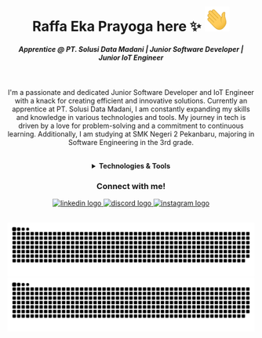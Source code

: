 <div align="center">
  
  
# Raffa Eka Prayoga here ✨ <img style="margin: 0 auto" src="https://github.com/ABSphreak/ABSphreak/blob/master/gifs/Hi.gif" height="50">
##### Apprentice @  PT. Solusi Data Madani | Junior Software Developer | Junior IoT Engineer 
  
<br/>
  
I'm a passionate and dedicated Junior Software Developer and IoT Engineer with a knack for creating efficient and innovative solutions. Currently an apprentice at PT. Solusi Data Madani, I am constantly expanding my skills and knowledge in various technologies and tools. My journey in tech is driven by a love for problem-solving and a commitment to continuous learning. Additionally, I am studying at SMK Negeri 2 Pekanbaru, majoring in Software Engineering in the 3rd grade.

  
<br/>

<details align="center" id="Technologies & Tools">
  <summary><b>Technologies & Tools</b></summary>

<br/>
<!-- Code Editor -->
<!-- Visual Studio Code -->
<img src="https://img.shields.io/badge/Visual_Studio_Code-0078D4?style=for-the-badge&logo=visual%20studio%20code&logoColor=white">
<!-- Android Studio -->
<img src="https://img.shields.io/badge/Android_Studio-3DDC84?style=for-the-badge&logo=android-studio&logoColor=white">
<!-- Arduino IDE -->
<img src="https://img.shields.io/badge/Arduino_IDE-00979D?style=for-the-badge&logo=arduino&logoColor=white">

<!-- HTML -->
<img src="https://img.shields.io/badge/HTML5-E34F26?style=for-the-badge&logo=html5&logoColor=white">
<!-- CSS -->
<img src="https://img.shields.io/badge/CSS3-1572B6?style=for-the-badge&logo=css3&logoColor=white">
<!--Javascript-->
<img src="https://img.shields.io/badge/JavaScript-323330?style=for-the-badge&logo=javascript&logoColor=F7DF1E">
<!--Python-->
<img src="https://img.shields.io/badge/Python-FFD43B?style=for-the-badge&logo=python&logoColor=blue">
<!--Java-->
<img src="https://img.shields.io/badge/Java-ED8B00?style=for-the-badge&logo=java&logoColor=white">  
<!--C++-->
<img src="https://img.shields.io/badge/C%2B%2B-00599C?style=for-the-badge&logo=c%2B%2B&logoColor=white">
<!-- PHP -->
<img src="https://img.shields.io/badge/PHP-777BB4?style=for-the-badge&logo=php&logoColor=white">
<!-- Laravel -->
<img src="https://img.shields.io/badge/Laravel-FF2D20?style=for-the-badge&logo=laravel&logoColor=white">
<!-- SQL -->
<img src="https://img.shields.io/badge/mySQL-00758F?style=for-the-badge&logo=mysql&logoColor=white">
<!-- Kotlin -->
<img src="https://img.shields.io/badge/Kotlin-0095D5?&style=for-the-badge&logo=kotlin&logoColor=white">
<!-- Dart -->
<img src="https://img.shields.io/badge/Dart-0175C2?style=for-the-badge&logo=dart&logoColor=white">
<!-- Flutter -->
<img src="https://img.shields.io/badge/Flutter-02569B?style=for-the-badge&logo=flutter&logoColor=white">
<!--Scikit-learn-->
<img src="https://img.shields.io/badge/scikit_learn-F7931E?style=for-the-badge&logo=scikit-learn&logoColor=white">
<!--Streamlit-->
<img src="https://img.shields.io/badge/streamlit-b5b0ad?style=for-the-badge&logo=streamlit&logoColor=red">

</details>
  
### Connect with me!

<a href="https://www.linkedin.com/in/raffa-eka-prayoga-8912b6320/" target="_blank">
  <img src="https://raw.githubusercontent.com/maurodesouza/profile-readme-generator/master/src/assets/icons/social/linkedin/default.svg" width="52" height="40" alt="linkedin logo" style="max-width: 100%;">
</a>  

<a href="https://discord.com/users/raffaekaprayoga" target="_blank">
  <img src="https://raw.githubusercontent.com/maurodesouza/profile-readme-generator/master/src/assets/icons/social/discord/default.svg" width="52" height="40" alt="discord logo" style="max-width: 100%;">
</a>  

<a href="https://www.instagram.com/raffaekaprayoga/" target="_blank">
  <img src="https://raw.githubusercontent.com/maurodesouza/profile-readme-generator/master/src/assets/icons/social/instagram/default.svg" width="52" height="40" alt="instagram logo" style="max-width: 100%;">
</a>

<br/>
<br/>

![github contribution grid snake animation](https://raw.githubusercontent.com/RaffaEkaPrayoga/RaffaEkaPrayoga/output/github-contribution-grid-snake-dark.svg#gh-dark-mode-only)
![github contribution grid snake animation](https://raw.githubusercontent.com/RaffaEkaPrayoga/RaffaEkaPrayoga/output/github-contribution-grid-snake.svg#gh-light-mode-only)
</div>
